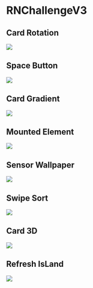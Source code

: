# RNChallengeV3

## Card Rotation

<image src="./preview/card-rotation.gif"/>

## Space Button

<image src="./preview/space_button.gif"/>

## Card Gradient

<image src="./preview/card-gradient.gif"/>

## Mounted Element

<image src="./preview/mounted-element.gif"/>

## Sensor Wallpaper

<image src="./preview/sensor_wallpaper.gif"/>

## Swipe Sort

<image src="./preview/swipe_sort.gif"/>

## Card 3D

<image src="./preview/card_3d.gif"/>

## Refresh IsLand

<image src="./preview/refresh_island.gif"/>
